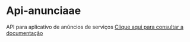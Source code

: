# Api-anunciaae
API para aplicativo de anúncios de serviços
[Clique aqui para consultar a documentação](https://documenter.getpostman.com/view/22209418/2s8YzQWjLf)
